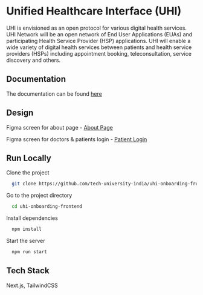 
# Unified Healthcare Interface (UHI)

UHI is envisioned as an open protocol for various digital health services. UHI Network will be an open network of End User Applications (EUAs) and participating Health Service Provider (HSP) applications. UHI will enable a wide variety of digital health services between patients and health service providers (HSPs) including appointment booking, teleconsultation, service discovery and others.




## Documentation

The documentation can be found [here](https://tech-university-india.github.io/uhi-documentation-site/)


## Design

Figma screen for about page - [About Page](https://www.figma.com/file/VMJmqlCNVRj8YWjuWF1H54/Untitled?node-id=0%3A1&t=7CLORIbBfPFmV7UW-0)

Figma screen for doctors & patients login - [Patient Login](https://www.figma.com/file/3tVWpUfCRoZlt9GKZElhBW/ABDM-Assets-Patient-Login?node-id=18%3A134&t=jem9lwwTLWASIsJJ-0)



## Run Locally

Clone the project

```bash
  git clone https://github.com/tech-university-india/uhi-onboarding-frontend
```

Go to the project directory

```bash
  cd uhi-onboarding-frontend
```

Install dependencies

```bash
  npm install
```

Start the server

```bash
  npm run start
```


## Tech Stack

 Next.js, TailwindCSS

